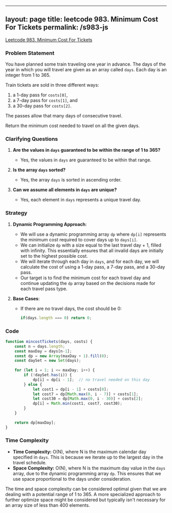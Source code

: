 
---
layout: page
title: leetcode 983. Minimum Cost For Tickets
permalink: /s983-js
---
[Leetcode 983. Minimum Cost For Tickets](https://algoadvance.github.io/algoadvance/l983)
### Problem Statement

You have planned some train traveling one year in advance. The days of the year in which you will travel are given as an array called `days`. Each day is an integer from 1 to 365.

Train tickets are sold in three different ways:
1. a 1-day pass for `costs[0]`,
2. a 7-day pass for `costs[1]`, and
3. a 30-day pass for `costs[2]`.

The passes allow that many days of consecutive travel.

Return the minimum cost needed to travel on all the given days.

### Clarifying Questions

1. **Are the values in `days` guaranteed to be within the range of 1 to 365?**
   - Yes, the values in `days` are guaranteed to be within that range.
   
2. **Is the array `days` sorted?**
   - Yes, the array `days` is sorted in ascending order.
   
3. **Can we assume all elements in `days` are unique?**
   - Yes, each element in `days` represents a unique travel day.

### Strategy

1. **Dynamic Programming Approach**:
   - We will use a dynamic programming array `dp` where `dp[i]` represents the minimum cost required to cover days up to `days[i]`.
   - We can initialize `dp` with a size equal to the last travel day + 1, filled with infinity. This essentially ensures that all invalid days are initially set to the highest possible cost.
   - We will iterate through each day in `days`, and for each day, we will calculate the cost of using a 1-day pass, a 7-day pass, and a 30-day pass. 
   - Our target is to find the minimum cost for each travel day and continue updating the `dp` array based on the decisions made for each travel pass type.

2. **Base Cases**:
   - If there are no travel days, the cost should be 0:
     ```js
     if(days.length === 0) return 0;
     ```

### Code

```javascript
function mincostTickets(days, costs) {
    const n = days.length;
    const maxDay = days[n-1];
    const dp = new Array(maxDay + 1).fill(0);
    const daySet = new Set(days);
    
    for (let i = 1; i <= maxDay; i++) {
        if (!daySet.has(i)) {
            dp[i] = dp[i - 1];  // no travel needed on this day
        } else {
            let cost1 = dp[i - 1] + costs[0];
            let cost7 = dp[Math.max(0, i - 7)] + costs[1];
            let cost30 = dp[Math.max(0, i - 30)] + costs[2];
            dp[i] = Math.min(cost1, cost7, cost30);
        }
    }
    
    return dp[maxDay];
}
```

### Time Complexity

- **Time Complexity:** O(N), where N is the maximum calendar day specified in `days`. This is because we iterate up to the largest day in the travel schedule.
- **Space Complexity:** O(N), where N is the maximum day value in the `days` array, due to the dynamic programming array `dp`. This ensures that we use space proportional to the days under consideration.

The time and space complexity can be considered optimal given that we are dealing with a potential range of 1 to 365. A more specialized approach to further optimize space might be considered but typically isn't necessary for an array size of less than 400 elements.